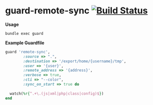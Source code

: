 guard-remote-sync [![Build Status](https://secure.travis-ci.org/pmcjury/guard-remote-sync.png)](http://travis-ci.org/pmcjury/guard-remote-sync)
============

**Usage**
```
bundle exec guard
```

**Example Guardfile**
```ruby
guard 'remote-sync',
        :source => ".", 
        :destination => '/export/home/{username}/tmp', 
        :user => '{user}',
        :remote_address => '{address}',
        :verbose => true, 
        :cli => "--color", 
        :sync_on_start => true do
  
  watch(%r{^.+\.(js|xml|php|class|config)$})
end
```
